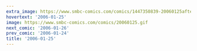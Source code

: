 ```yaml
---
extra_image: https://www.smbc-comics.com/comics/1447350839-20060125after.png
hovertext: '2006-01-25'
image: https://www.smbc-comics.com/comics/20060125.gif
next_comic: '2006-01-26'
prev_comic: '2006-01-24'
title: '2006-01-25'
---
```



